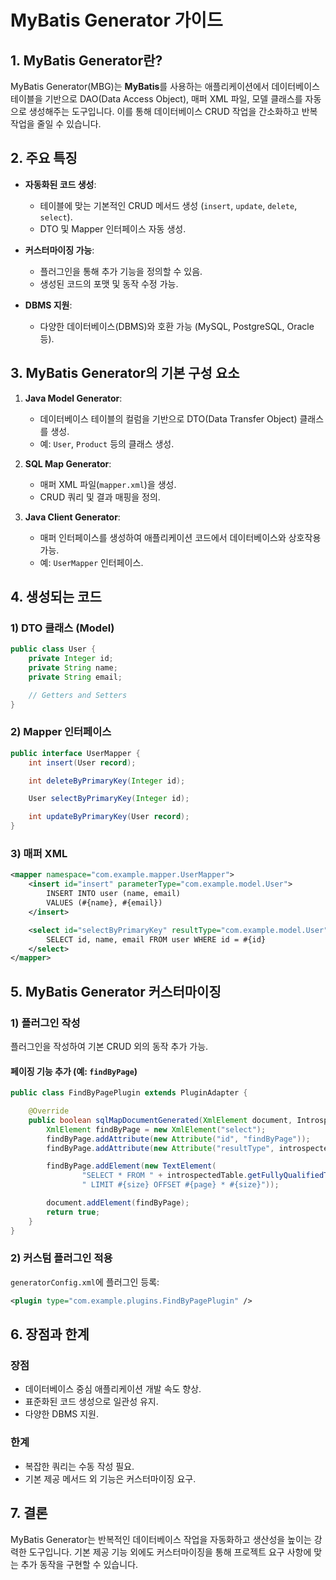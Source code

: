 # MyBatis Generator 가이드

## 1. MyBatis Generator란?

MyBatis Generator(MBG)는 **MyBatis**를 사용하는 애플리케이션에서 데이터베이스 테이블을 기반으로 DAO(Data Access Object), 매퍼 XML 파일, 모델 클래스를 자동으로 생성해주는 도구입니다. 이를 통해 데이터베이스 CRUD 작업을 간소화하고 반복 작업을 줄일 수 있습니다.


## 2. 주요 특징

- **자동화된 코드 생성**:
  - 테이블에 맞는 기본적인 CRUD 메서드 생성 (`insert`, `update`, `delete`, `select`).
  - DTO 및 Mapper 인터페이스 자동 생성.

- **커스터마이징 가능**:
  - 플러그인을 통해 추가 기능을 정의할 수 있음.
  - 생성된 코드의 포맷 및 동작 수정 가능.

- **DBMS 지원**:
  - 다양한 데이터베이스(DBMS)와 호환 가능 (MySQL, PostgreSQL, Oracle 등).


## 3. MyBatis Generator의 기본 구성 요소

1. **Java Model Generator**:
   - 데이터베이스 테이블의 컬럼을 기반으로 DTO(Data Transfer Object) 클래스를 생성.
   - 예: `User`, `Product` 등의 클래스 생성.

2. **SQL Map Generator**:
   - 매퍼 XML 파일(`mapper.xml`)을 생성.
   - CRUD 쿼리 및 결과 매핑을 정의.

3. **Java Client Generator**:
   - 매퍼 인터페이스를 생성하여 애플리케이션 코드에서 데이터베이스와 상호작용 가능.
   - 예: `UserMapper` 인터페이스.


## 4. 생성되는 코드

### 1) DTO 클래스 (Model)

```java
public class User {
    private Integer id;
    private String name;
    private String email;

    // Getters and Setters
}
```

### 2) Mapper 인터페이스

```java
public interface UserMapper {
    int insert(User record);

    int deleteByPrimaryKey(Integer id);

    User selectByPrimaryKey(Integer id);

    int updateByPrimaryKey(User record);
}
```

### 3) 매퍼 XML

```xml
<mapper namespace="com.example.mapper.UserMapper">
    <insert id="insert" parameterType="com.example.model.User">
        INSERT INTO user (name, email)
        VALUES (#{name}, #{email})
    </insert>

    <select id="selectByPrimaryKey" resultType="com.example.model.User">
        SELECT id, name, email FROM user WHERE id = #{id}
    </select>
</mapper>
```


## 5. MyBatis Generator 커스터마이징

### 1) 플러그인 작성
플러그인을 작성하여 기본 CRUD 외의 동작 추가 가능.

#### 페이징 기능 추가 (예: `findByPage`)

```java
public class FindByPagePlugin extends PluginAdapter {

    @Override
    public boolean sqlMapDocumentGenerated(XmlElement document, IntrospectedTable introspectedTable) {
        XmlElement findByPage = new XmlElement("select");
        findByPage.addAttribute(new Attribute("id", "findByPage"));
        findByPage.addAttribute(new Attribute("resultType", introspectedTable.getBaseRecordType()));

        findByPage.addElement(new TextElement(
                "SELECT * FROM " + introspectedTable.getFullyQualifiedTableNameAtRuntime() +
                " LIMIT #{size} OFFSET #{page} * #{size}"));

        document.addElement(findByPage);
        return true;
    }
}
```

### 2) 커스텀 플러그인 적용
`generatorConfig.xml`에 플러그인 등록:

```xml
<plugin type="com.example.plugins.FindByPagePlugin" />
```


## 6. 장점과 한계

### 장점
- 데이터베이스 중심 애플리케이션 개발 속도 향상.
- 표준화된 코드 생성으로 일관성 유지.
- 다양한 DBMS 지원.

### 한계
- 복잡한 쿼리는 수동 작성 필요.
- 기본 제공 메서드 외 기능은 커스터마이징 요구.


## 7. 결론
MyBatis Generator는 반복적인 데이터베이스 작업을 자동화하고 생산성을 높이는 강력한 도구입니다. 기본 제공 기능 외에도 커스터마이징을 통해 프로젝트 요구 사항에 맞는 추가 동작을 구현할 수 있습니다.

